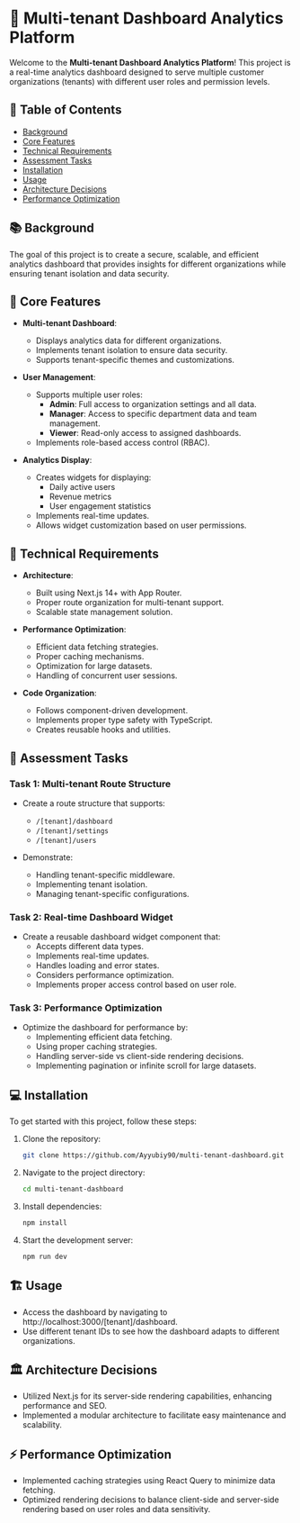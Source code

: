 # 🏢 Multi-tenant Dashboard Analytics Platform

Welcome to the **Multi-tenant Dashboard Analytics Platform**! This project is a real-time analytics dashboard designed to serve multiple customer organizations (tenants) with different user roles and permission levels. 

## 📖 Table of Contents
- [Background](#background)
- [Core Features](#core-features)
- [Technical Requirements](#technical-requirements)
- [Assessment Tasks](#assessment-tasks)
- [Installation](#installation)
- [Usage](#usage)
- [Architecture Decisions](#architecture-decisions)
- [Performance Optimization](#performance-optimization)

## 📚 Background
The goal of this project is to create a secure, scalable, and efficient analytics dashboard that provides insights for different organizations while ensuring tenant isolation and data security.

## 🚀 Core Features
- **Multi-tenant Dashboard**: 
  - Displays analytics data for different organizations.
  - Implements tenant isolation to ensure data security.
  - Supports tenant-specific themes and customizations.

- **User  Management**:
  - Supports multiple user roles:
    - **Admin**: Full access to organization settings and all data.
    - **Manager**: Access to specific department data and team management.
    - **Viewer**: Read-only access to assigned dashboards.
  - Implements role-based access control (RBAC).

- **Analytics Display**:
  - Creates widgets for displaying:
    - Daily active users
    - Revenue metrics
    - User engagement statistics
  - Implements real-time updates.
  - Allows widget customization based on user permissions.

## 🔧 Technical Requirements
- **Architecture**:
  - Built using Next.js 14+ with App Router.
  - Proper route organization for multi-tenant support.
  - Scalable state management solution.

- **Performance Optimization**:
  - Efficient data fetching strategies.
  - Proper caching mechanisms.
  - Optimization for large datasets.
  - Handling of concurrent user sessions.

- **Code Organization**:
  - Follows component-driven development.
  - Implements proper type safety with TypeScript.
  - Creates reusable hooks and utilities.

## 📝 Assessment Tasks
### Task 1: Multi-tenant Route Structure
- Create a route structure that supports:
  - `/[tenant]/dashboard`
  - `/[tenant]/settings`
  - `/[tenant]/users`
  
- Demonstrate:
  - Handling tenant-specific middleware.
  - Implementing tenant isolation.
  - Managing tenant-specific configurations.

### Task 2: Real-time Dashboard Widget
- Create a reusable dashboard widget component that:
  - Accepts different data types.
  - Implements real-time updates.
  - Handles loading and error states.
  - Considers performance optimization.
  - Implements proper access control based on user role.

### Task 3: Performance Optimization
- Optimize the dashboard for performance by:
  - Implementing efficient data fetching.
  - Using proper caching strategies.
  - Handling server-side vs client-side rendering decisions.
  - Implementing pagination or infinite scroll for large datasets.

## 💻 Installation
To get started with this project, follow these steps:

1. Clone the repository:
   ```bash
   git clone https://github.com/Ayyubiy90/multi-tenant-dashboard.git
   ```

2. Navigate to the project directory:
    ```bash
    cd multi-tenant-dashboard
    ```
3. Install dependencies:
    ```bash
    npm install
    ```
4. Start the development server:
    ```bash
    npm run dev
    ```

## 🏗️ Usage
- Access the dashboard by navigating to http://localhost:3000/[tenant]/dashboard.
- Use different tenant IDs to see how the dashboard adapts to different organizations.

## 🏛️ Architecture Decisions
- Utilized Next.js for its server-side rendering capabilities, enhancing performance and SEO.
- Implemented a modular architecture to facilitate easy maintenance and scalability.

## ⚡ Performance Optimization
- Implemented caching strategies using React Query to minimize data fetching.
- Optimized rendering decisions to balance client-side and server-side rendering based on user roles and data sensitivity.